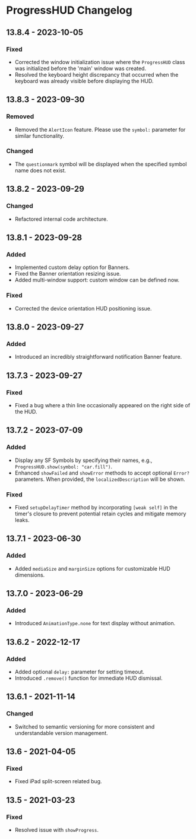 # ProgressHUD Changelog

## 13.8.4 - 2023-10-05
### Fixed
- Corrected the window initialization issue where the `ProgressHUD` class was initialized before the 'main' window was created.
- Resolved the keyboard height discrepancy that occurred when the keyboard was already visible before displaying the HUD.

## 13.8.3 - 2023-09-30
### Removed
- Removed the `AlertIcon` feature. Please use the `symbol:` parameter for similar functionality.

### Changed
- The `questionmark` symbol will be displayed when the specified symbol name does not exist.

## 13.8.2 - 2023-09-29
### Changed
- Refactored internal code architecture.

## 13.8.1 - 2023-09-28
### Added
- Implemented custom delay option for Banners.
- Fixed the Banner orientation resizing issue.
- Added multi-window support: custom window can be defined now.

### Fixed
- Corrected the device orientation HUD positioning issue.

## 13.8.0 - 2023-09-27
### Added
- Introduced an incredibly straightforward notification Banner feature.

## 13.7.3 - 2023-09-27
### Fixed
- Fixed a bug where a thin line occasionally appeared on the right side of the HUD.

## 13.7.2 - 2023-07-09
### Added
- Display any SF Symbols by specifying their names, e.g., `ProgressHUD.show(symbol: "car.fill")`.
- Enhanced `showFailed` and `showError` methods to accept optional `Error?` parameters. When provided, the `localizedDescription` will be shown.
  
### Fixed
- Fixed `setupDelayTimer` method by incorporating `[weak self]` in the timer's closure to prevent potential retain cycles and mitigate memory leaks.

## 13.7.1 - 2023-06-30
### Added
- Added `mediaSize` and `marginSize` options for customizable HUD dimensions.

## 13.7.0 - 2023-06-29
### Added
- Introduced `AnimationType.none` for text display without animation.

## 13.6.2 - 2022-12-17
### Added
- Added optional `delay:` parameter for setting timeout.
- Introduced `.remove()` function for immediate HUD dismissal.

## 13.6.1 - 2021-11-14
### Changed
- Switched to semantic versioning for more consistent and understandable version management.

## 13.6 - 2021-04-05
### Fixed
- Fixed iPad split-screen related bug.

## 13.5 - 2021-03-23
### Fixed
- Resolved issue with `showProgress`.

